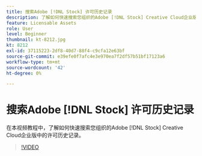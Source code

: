 ```yaml
---
title: 搜索Adobe [!DNL Stock] 许可历史记录
description: 了解如何快速搜索您组织的Adobe [!DNL Stock] Creative Cloud企业版中的许可历史记录
feature: Licensable Assets
role: User
level: Beginner
thumbnail: kt-8212.jpg
kt: 8212
exl-id: 37115223-2df8-40d7-88f4-c9cfa12e63bf
source-git-commit: e39efe0f7afc4e3e970ea7f2df57b51bf17123a6
workflow-type: tm+mt
source-wordcount: '42'
ht-degree: 0%

---
```


# 搜索Adobe [!DNL Stock] 许可历史记录

在本视频教程中，了解如何快速搜索您组织的Adobe [!DNL Stock] Creative Cloud企业版中的许可历史记录。

>[!VIDEO](https://video.tv.adobe.com/v/335327?hidetitle=true)

